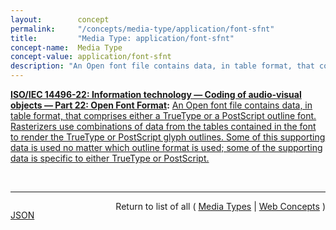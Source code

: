 ```yaml
---
layout:        concept
permalink:     "/concepts/media-type/application/font-sfnt"
title:         "Media Type: application/font-sfnt"
concept-name:  Media Type
concept-value: application/font-sfnt
description: "An Open font file contains data, in table format, that comprises either a TrueType or a PostScript outline font. Rasterizers use combinations of data from the tables contained in the font to render the TrueType or PostScript glyph outlines. Some of this supporting data is used no matter which outline format is used; some of the supporting data is specific to either TrueType or PostScript."
---
```


**[ISO/IEC 14496-22: Information technology — Coding of audio-visual objects — Part 22: Open Font Format](/specs/ISO/IEC/14496-22 "ISO/IEC 14496-22:2015 specifies the Open Font Format (OFF) specification, the TrueType and Compact Font Format (CFF) outline formats, and the TrueType hinting language. Many references to both TrueType and PostScript exist throughout this document, as Open Font Format fonts combine the two technologies."):** [An Open font file contains data, in table format, that comprises either a TrueType or a PostScript outline font. Rasterizers use combinations of data from the tables contained in the font to render the TrueType or PostScript glyph outlines. Some of this supporting data is used no matter which outline format is used; some of the supporting data is specific to either TrueType or PostScript.](http://www.iso.org/obp/ui/#iso:std:iso-iec:14496:-22 "Read documentation for Media Type &#34;application/font-sfnt&#34;")

<br/>
<hr/>

<p style="float : left"><a href="./application/font-sfnt.json" title="JSON representing this particular Web Concept value">JSON</a></p>
<p style="text-align: right">Return to list of all ( <a href="../media-types">Media Types</a> | <a href="../">Web Concepts</a> )</p>
